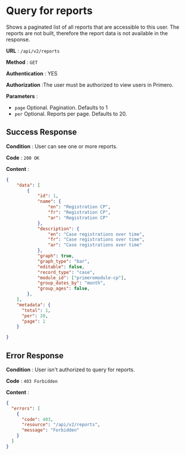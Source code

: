 # Query for reports

Shows a paginated list of all reports that are accessible to this user. The reports are not built,
therefore the report data is not available in the response.

**URL** : `/api/v2/reports`

**Method** : `GET`

**Authentication** : YES

**Authorization** :The user must be authorized to view users in Primero.

**Parameters** :

* `page` Optional. Pagination. Defaults to 1
* `per` Optional. Reports per page. Defaults to 20.

## Success Response

**Condition** : User can see one or more reports.

**Code** : `200 OK`

**Content** :

```json
{
    "data": [
        {
            "id": 1,
            "name": {
                "en": "Registration CP",
                "fr": "Registration CP",
                "ar": "Registration CP"
            },
            "description": {
                "en": "Case registrations over time",
                "fr": "Case registrations over time",
                "ar": "Case registrations over time"
            },
            "graph": true,
            "graph_type": "bar",
            "editable": false,
            "record_type": "case",
            "module_id": ["primeromodule-cp"],
            "group_dates_by": "month",
            "group_ages": false,
        },
    ],
    "metadata": {
      "total": 1,
      "per": 20,
      "page": 1
    }

}
```
## Error Response

**Condition** : User isn't authorized to query for reports.

**Code** : `403 Forbidden`

**Content** :

```json
{
  "errors": [
    {
      "code": 403,
      "resource": "/api/v2/reports",
      "message": "Forbidden"
    }
  ]
}
```
